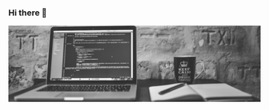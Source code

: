 ### Hi there 👋

![Bem vindo!](https://github.com/arlesondoliveira/arlesondoliveira/blob/main/Sem%20t%C3%ADtulo.png)
